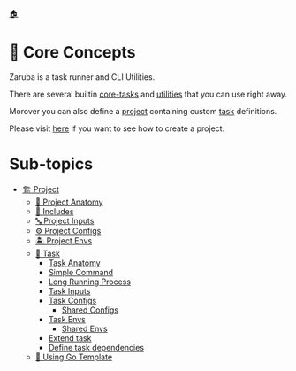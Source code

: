 <!--startTocHeader-->
[🏠](../README.md)
# 🧠 Core Concepts
<!--endTocHeader-->

Zaruba is a task runner and CLI Utilities.

There are several builtin [core-tasks](../core-tasks/README.md) and [utilities](../utilities/README.md) that you can use right away.

Morover you can also define a [project](./project/README.md) containing custom [task](./project/task/README.md) definitions.

Please visit [here](../use-cases/create-a-project.md) if you want to see how to create a project.

<!--startTocSubTopic-->
# Sub-topics
* [🏗️ Project](project/README.md)
  * [🧬 Project Anatomy](project/project-anatomy.md)
  * [🧳 Includes](project/includes.md)
  * [🔤 Project Inputs](project/project-inputs.md)
  * [⚙️ Project Configs](project/project-configs.md)
  * [🏝️ Project Envs](project/project-envs.md)
  * [🔨 Task](project/task/README.md)
    * [Task Anatomy](project/task/task-anatomy.md)
    * [Simple Command](project/task/simple-command.md)
    * [Long Running Process](project/task/long-running-process.md)
    * [Task Inputs](project/task/task-inputs.md)
    * [Task Configs](project/task/task-configs/README.md)
      * [Shared Configs](project/task/task-configs/shared-configs.md)
    * [Task Envs](project/task/task-envs/README.md)
      * [Shared Envs](project/task/task-envs/shared-envs.md)
    * [Extend task](project/task/extend-task.md)
    * [Define task dependencies](project/task/define-task-dependencies.md)
  * [🐹 Using Go Template](project/using-go-template.md)
<!--endTocSubTopic-->